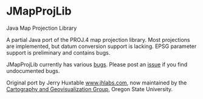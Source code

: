 JMapProjLib
===========

Java Map Projection Library

A partial Java port of the PROJ.4 map projection library. Most projections are implemented, but datum conversion support is lacking. EPSG parameter support is preliminary and contains bugs.

JMapProjLib currently has various [bugs](https://github.com/OSUCartography/JMapProjLib/issues). Please post an [issue](https://github.com/OSUCartography/JMapProjLib/issues) if you find undocumented bugs.

Original port by Jerry Huxtable www.jhlabs.com, now maintained by the [Cartography and Geovisualization Group](http://cartography.oregonstate.edu), Oregon State University.

